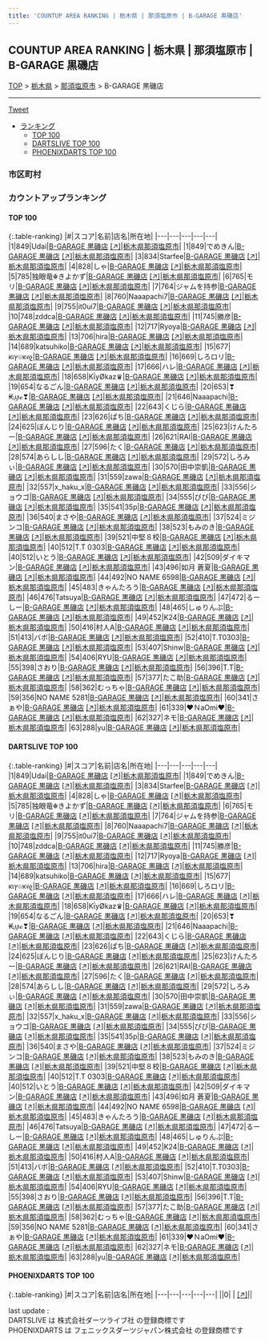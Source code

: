 ```yaml
---
title: 'COUNTUP AREA RANKING | 栃木県 | 那須塩原市 | B-GARAGE 黒磯店'
---
```

## COUNTUP AREA RANKING | 栃木県 | 那須塩原市 | B-GARAGE 黒磯店

[TOP](/darts/rank/) > [栃木県](/darts/rank/栃木県/) > [那須塩原市](/darts/rank/栃木県/那須塩原市/) > B-GARAGE 黒磯店

___

<a href="https://twitter.com/share?ref_src=twsrc%5Etfw" data-text="COUNTUP AREA RANKING | 栃木県那須塩原市B-GARAGE 黒磯店" class="twitter-share-button" data-hashtags="DARTSLIVE,PHOENIXDARTS,darts,ダーツ" data-show-count="false">Tweet</a>

* [ランキング](#カウントアップランキング)
    * [TOP 100](#top-100)
    * [DARTSLIVE TOP 100](#dartslive-top-100)
    * [PHOENIXDARTS TOP 100](#phoenixdarts-top-100)

### 市区町村

<ul>

</ul>

### カウントアップランキング

#### TOP 100



{:.table-ranking}
|#|スコア|名前|店名|所在地|
|---|---|---|---|---|
|1|849|<span class="rank-name-dl">Udai</span>|<a href="/darts/rank/shops/4cba5f26382d400125d56fb0e5c39bac.html">B-GARAGE 黒磯店</a> <a href="https://search.dartslive.com/jp/shop/4cba5f26382d400125d56fb0e5c39bac">[↗]</a>|<a href="/darts/rank/栃木県/那須塩原市">栃木県那須塩原市</a>|
|1|849|<span class="rank-name-dl">でめきん</span>|<a href="/darts/rank/shops/4cba5f26382d400125d56fb0e5c39bac.html">B-GARAGE 黒磯店</a> <a href="https://search.dartslive.com/jp/shop/4cba5f26382d400125d56fb0e5c39bac">[↗]</a>|<a href="/darts/rank/栃木県/那須塩原市">栃木県那須塩原市</a>|
|3|834|<span class="rank-name-dl">Starfee</span>|<a href="/darts/rank/shops/4cba5f26382d400125d56fb0e5c39bac.html">B-GARAGE 黒磯店</a> <a href="https://search.dartslive.com/jp/shop/4cba5f26382d400125d56fb0e5c39bac">[↗]</a>|<a href="/darts/rank/栃木県/那須塩原市">栃木県那須塩原市</a>|
|4|828|<span class="rank-name-dl">しゃ</span>|<a href="/darts/rank/shops/4cba5f26382d400125d56fb0e5c39bac.html">B-GARAGE 黒磯店</a> <a href="https://search.dartslive.com/jp/shop/4cba5f26382d400125d56fb0e5c39bac">[↗]</a>|<a href="/darts/rank/栃木県/那須塩原市">栃木県那須塩原市</a>|
|5|785|<span class="rank-name-dl">独眼竜☬きよかず</span>|<a href="/darts/rank/shops/4cba5f26382d400125d56fb0e5c39bac.html">B-GARAGE 黒磯店</a> <a href="https://search.dartslive.com/jp/shop/4cba5f26382d400125d56fb0e5c39bac">[↗]</a>|<a href="/darts/rank/栃木県/那須塩原市">栃木県那須塩原市</a>|
|6|765|<span class="rank-name-dl">モリ</span>|<a href="/darts/rank/shops/4cba5f26382d400125d56fb0e5c39bac.html">B-GARAGE 黒磯店</a> <a href="https://search.dartslive.com/jp/shop/4cba5f26382d400125d56fb0e5c39bac">[↗]</a>|<a href="/darts/rank/栃木県/那須塩原市">栃木県那須塩原市</a>|
|7|764|<span class="rank-name-dl">ジャムを持参</span>|<a href="/darts/rank/shops/4cba5f26382d400125d56fb0e5c39bac.html">B-GARAGE 黒磯店</a> <a href="https://search.dartslive.com/jp/shop/4cba5f26382d400125d56fb0e5c39bac">[↗]</a>|<a href="/darts/rank/栃木県/那須塩原市">栃木県那須塩原市</a>|
|8|760|<span class="rank-name-dl">Naaapachi7</span>|<a href="/darts/rank/shops/4cba5f26382d400125d56fb0e5c39bac.html">B-GARAGE 黒磯店</a> <a href="https://search.dartslive.com/jp/shop/4cba5f26382d400125d56fb0e5c39bac">[↗]</a>|<a href="/darts/rank/栃木県/那須塩原市">栃木県那須塩原市</a>|
|9|755|<span class="rank-name-dl">it0ui7</span>|<a href="/darts/rank/shops/4cba5f26382d400125d56fb0e5c39bac.html">B-GARAGE 黒磯店</a> <a href="https://search.dartslive.com/jp/shop/4cba5f26382d400125d56fb0e5c39bac">[↗]</a>|<a href="/darts/rank/栃木県/那須塩原市">栃木県那須塩原市</a>|
|10|748|<span class="rank-name-dl">zddca</span>|<a href="/darts/rank/shops/4cba5f26382d400125d56fb0e5c39bac.html">B-GARAGE 黒磯店</a> <a href="https://search.dartslive.com/jp/shop/4cba5f26382d400125d56fb0e5c39bac">[↗]</a>|<a href="/darts/rank/栃木県/那須塩原市">栃木県那須塩原市</a>|
|11|745|<span class="rank-name-dl">勝彦</span>|<a href="/darts/rank/shops/4cba5f26382d400125d56fb0e5c39bac.html">B-GARAGE 黒磯店</a> <a href="https://search.dartslive.com/jp/shop/4cba5f26382d400125d56fb0e5c39bac">[↗]</a>|<a href="/darts/rank/栃木県/那須塩原市">栃木県那須塩原市</a>|
|12|717|<span class="rank-name-dl">Ryoya</span>|<a href="/darts/rank/shops/4cba5f26382d400125d56fb0e5c39bac.html">B-GARAGE 黒磯店</a> <a href="https://search.dartslive.com/jp/shop/4cba5f26382d400125d56fb0e5c39bac">[↗]</a>|<a href="/darts/rank/栃木県/那須塩原市">栃木県那須塩原市</a>|
|13|706|<span class="rank-name-dl">hira</span>|<a href="/darts/rank/shops/4cba5f26382d400125d56fb0e5c39bac.html">B-GARAGE 黒磯店</a> <a href="https://search.dartslive.com/jp/shop/4cba5f26382d400125d56fb0e5c39bac">[↗]</a>|<a href="/darts/rank/栃木県/那須塩原市">栃木県那須塩原市</a>|
|14|689|<span class="rank-name-dl">katsuhiko</span>|<a href="/darts/rank/shops/4cba5f26382d400125d56fb0e5c39bac.html">B-GARAGE 黒磯店</a> <a href="https://search.dartslive.com/jp/shop/4cba5f26382d400125d56fb0e5c39bac">[↗]</a>|<a href="/darts/rank/栃木県/那須塩原市">栃木県那須塩原市</a>|
|15|677|<span class="rank-name-dl">кเץ๏кคչ</span>|<a href="/darts/rank/shops/4cba5f26382d400125d56fb0e5c39bac.html">B-GARAGE 黒磯店</a> <a href="https://search.dartslive.com/jp/shop/4cba5f26382d400125d56fb0e5c39bac">[↗]</a>|<a href="/darts/rank/栃木県/那須塩原市">栃木県那須塩原市</a>|
|16|669|<span class="rank-name-dl">しろロリ</span>|<a href="/darts/rank/shops/4cba5f26382d400125d56fb0e5c39bac.html">B-GARAGE 黒磯店</a> <a href="https://search.dartslive.com/jp/shop/4cba5f26382d400125d56fb0e5c39bac">[↗]</a>|<a href="/darts/rank/栃木県/那須塩原市">栃木県那須塩原市</a>|
|17|666|<span class="rank-name-dl">ハレ</span>|<a href="/darts/rank/shops/4cba5f26382d400125d56fb0e5c39bac.html">B-GARAGE 黒磯店</a> <a href="https://search.dartslive.com/jp/shop/4cba5f26382d400125d56fb0e5c39bac">[↗]</a>|<a href="/darts/rank/栃木県/那須塩原市">栃木県那須塩原市</a>|
|18|658|<span class="rank-name-dl">KΐyØkaz♛</span>|<a href="/darts/rank/shops/4cba5f26382d400125d56fb0e5c39bac.html">B-GARAGE 黒磯店</a> <a href="https://search.dartslive.com/jp/shop/4cba5f26382d400125d56fb0e5c39bac">[↗]</a>|<a href="/darts/rank/栃木県/那須塩原市">栃木県那須塩原市</a>|
|19|654|<span class="rank-name-dl">なるごん</span>|<a href="/darts/rank/shops/4cba5f26382d400125d56fb0e5c39bac.html">B-GARAGE 黒磯店</a> <a href="https://search.dartslive.com/jp/shop/4cba5f26382d400125d56fb0e5c39bac">[↗]</a>|<a href="/darts/rank/栃木県/那須塩原市">栃木県那須塩原市</a>|
|20|653|<span class="rank-name-dl">❣₭ᵢꪗℴ❣</span>|<a href="/darts/rank/shops/4cba5f26382d400125d56fb0e5c39bac.html">B-GARAGE 黒磯店</a> <a href="https://search.dartslive.com/jp/shop/4cba5f26382d400125d56fb0e5c39bac">[↗]</a>|<a href="/darts/rank/栃木県/那須塩原市">栃木県那須塩原市</a>|
|21|646|<span class="rank-name-dl">Naaapachi</span>|<a href="/darts/rank/shops/4cba5f26382d400125d56fb0e5c39bac.html">B-GARAGE 黒磯店</a> <a href="https://search.dartslive.com/jp/shop/4cba5f26382d400125d56fb0e5c39bac">[↗]</a>|<a href="/darts/rank/栃木県/那須塩原市">栃木県那須塩原市</a>|
|22|643|<span class="rank-name-dl">くじら</span>|<a href="/darts/rank/shops/4cba5f26382d400125d56fb0e5c39bac.html">B-GARAGE 黒磯店</a> <a href="https://search.dartslive.com/jp/shop/4cba5f26382d400125d56fb0e5c39bac">[↗]</a>|<a href="/darts/rank/栃木県/那須塩原市">栃木県那須塩原市</a>|
|23|626|<span class="rank-name-dl">ぱち</span>|<a href="/darts/rank/shops/4cba5f26382d400125d56fb0e5c39bac.html">B-GARAGE 黒磯店</a> <a href="https://search.dartslive.com/jp/shop/4cba5f26382d400125d56fb0e5c39bac">[↗]</a>|<a href="/darts/rank/栃木県/那須塩原市">栃木県那須塩原市</a>|
|24|625|<span class="rank-name-dl">ぼんじり</span>|<a href="/darts/rank/shops/4cba5f26382d400125d56fb0e5c39bac.html">B-GARAGE 黒磯店</a> <a href="https://search.dartslive.com/jp/shop/4cba5f26382d400125d56fb0e5c39bac">[↗]</a>|<a href="/darts/rank/栃木県/那須塩原市">栃木県那須塩原市</a>|
|25|623|<span class="rank-name-dl">けんたろー</span>|<a href="/darts/rank/shops/4cba5f26382d400125d56fb0e5c39bac.html">B-GARAGE 黒磯店</a> <a href="https://search.dartslive.com/jp/shop/4cba5f26382d400125d56fb0e5c39bac">[↗]</a>|<a href="/darts/rank/栃木県/那須塩原市">栃木県那須塩原市</a>|
|26|621|<span class="rank-name-dl">RAI</span>|<a href="/darts/rank/shops/4cba5f26382d400125d56fb0e5c39bac.html">B-GARAGE 黒磯店</a> <a href="https://search.dartslive.com/jp/shop/4cba5f26382d400125d56fb0e5c39bac">[↗]</a>|<a href="/darts/rank/栃木県/那須塩原市">栃木県那須塩原市</a>|
|27|596|<span class="rank-name-dl">たく</span>|<a href="/darts/rank/shops/4cba5f26382d400125d56fb0e5c39bac.html">B-GARAGE 黒磯店</a> <a href="https://search.dartslive.com/jp/shop/4cba5f26382d400125d56fb0e5c39bac">[↗]</a>|<a href="/darts/rank/栃木県/那須塩原市">栃木県那須塩原市</a>|
|28|574|<span class="rank-name-dl">あらしし</span>|<a href="/darts/rank/shops/4cba5f26382d400125d56fb0e5c39bac.html">B-GARAGE 黒磯店</a> <a href="https://search.dartslive.com/jp/shop/4cba5f26382d400125d56fb0e5c39bac">[↗]</a>|<a href="/darts/rank/栃木県/那須塩原市">栃木県那須塩原市</a>|
|29|572|<span class="rank-name-dl">しろみぃ</span>|<a href="/darts/rank/shops/4cba5f26382d400125d56fb0e5c39bac.html">B-GARAGE 黒磯店</a> <a href="https://search.dartslive.com/jp/shop/4cba5f26382d400125d56fb0e5c39bac">[↗]</a>|<a href="/darts/rank/栃木県/那須塩原市">栃木県那須塩原市</a>|
|30|570|<span class="rank-name-dl">田中崇凱</span>|<a href="/darts/rank/shops/4cba5f26382d400125d56fb0e5c39bac.html">B-GARAGE 黒磯店</a> <a href="https://search.dartslive.com/jp/shop/4cba5f26382d400125d56fb0e5c39bac">[↗]</a>|<a href="/darts/rank/栃木県/那須塩原市">栃木県那須塩原市</a>|
|31|559|<span class="rank-name-dl">zawa</span>|<a href="/darts/rank/shops/4cba5f26382d400125d56fb0e5c39bac.html">B-GARAGE 黒磯店</a> <a href="https://search.dartslive.com/jp/shop/4cba5f26382d400125d56fb0e5c39bac">[↗]</a>|<a href="/darts/rank/栃木県/那須塩原市">栃木県那須塩原市</a>|
|32|557|<span class="rank-name-dl">x_haku_x</span>|<a href="/darts/rank/shops/4cba5f26382d400125d56fb0e5c39bac.html">B-GARAGE 黒磯店</a> <a href="https://search.dartslive.com/jp/shop/4cba5f26382d400125d56fb0e5c39bac">[↗]</a>|<a href="/darts/rank/栃木県/那須塩原市">栃木県那須塩原市</a>|
|33|556|<span class="rank-name-dl">ショウゴ</span>|<a href="/darts/rank/shops/4cba5f26382d400125d56fb0e5c39bac.html">B-GARAGE 黒磯店</a> <a href="https://search.dartslive.com/jp/shop/4cba5f26382d400125d56fb0e5c39bac">[↗]</a>|<a href="/darts/rank/栃木県/那須塩原市">栃木県那須塩原市</a>|
|34|555|<span class="rank-name-dl">びび</span>|<a href="/darts/rank/shops/4cba5f26382d400125d56fb0e5c39bac.html">B-GARAGE 黒磯店</a> <a href="https://search.dartslive.com/jp/shop/4cba5f26382d400125d56fb0e5c39bac">[↗]</a>|<a href="/darts/rank/栃木県/那須塩原市">栃木県那須塩原市</a>|
|35|541|<span class="rank-name-dl">35p</span>|<a href="/darts/rank/shops/4cba5f26382d400125d56fb0e5c39bac.html">B-GARAGE 黒磯店</a> <a href="https://search.dartslive.com/jp/shop/4cba5f26382d400125d56fb0e5c39bac">[↗]</a>|<a href="/darts/rank/栃木県/那須塩原市">栃木県那須塩原市</a>|
|36|540|<span class="rank-name-dl">まさや</span>|<a href="/darts/rank/shops/4cba5f26382d400125d56fb0e5c39bac.html">B-GARAGE 黒磯店</a> <a href="https://search.dartslive.com/jp/shop/4cba5f26382d400125d56fb0e5c39bac">[↗]</a>|<a href="/darts/rank/栃木県/那須塩原市">栃木県那須塩原市</a>|
|37|524|<span class="rank-name-dl">ミジンコ</span>|<a href="/darts/rank/shops/4cba5f26382d400125d56fb0e5c39bac.html">B-GARAGE 黒磯店</a> <a href="https://search.dartslive.com/jp/shop/4cba5f26382d400125d56fb0e5c39bac">[↗]</a>|<a href="/darts/rank/栃木県/那須塩原市">栃木県那須塩原市</a>|
|38|523|<span class="rank-name-dl">もみのき</span>|<a href="/darts/rank/shops/4cba5f26382d400125d56fb0e5c39bac.html">B-GARAGE 黒磯店</a> <a href="https://search.dartslive.com/jp/shop/4cba5f26382d400125d56fb0e5c39bac">[↗]</a>|<a href="/darts/rank/栃木県/那須塩原市">栃木県那須塩原市</a>|
|39|521|<span class="rank-name-dl">中堅８校</span>|<a href="/darts/rank/shops/4cba5f26382d400125d56fb0e5c39bac.html">B-GARAGE 黒磯店</a> <a href="https://search.dartslive.com/jp/shop/4cba5f26382d400125d56fb0e5c39bac">[↗]</a>|<a href="/darts/rank/栃木県/那須塩原市">栃木県那須塩原市</a>|
|40|512|<span class="rank-name-dl">T.T 0303</span>|<a href="/darts/rank/shops/4cba5f26382d400125d56fb0e5c39bac.html">B-GARAGE 黒磯店</a> <a href="https://search.dartslive.com/jp/shop/4cba5f26382d400125d56fb0e5c39bac">[↗]</a>|<a href="/darts/rank/栃木県/那須塩原市">栃木県那須塩原市</a>|
|40|512|<span class="rank-name-dl">いとう</span>|<a href="/darts/rank/shops/4cba5f26382d400125d56fb0e5c39bac.html">B-GARAGE 黒磯店</a> <a href="https://search.dartslive.com/jp/shop/4cba5f26382d400125d56fb0e5c39bac">[↗]</a>|<a href="/darts/rank/栃木県/那須塩原市">栃木県那須塩原市</a>|
|42|509|<span class="rank-name-dl">ダイキマン</span>|<a href="/darts/rank/shops/4cba5f26382d400125d56fb0e5c39bac.html">B-GARAGE 黒磯店</a> <a href="https://search.dartslive.com/jp/shop/4cba5f26382d400125d56fb0e5c39bac">[↗]</a>|<a href="/darts/rank/栃木県/那須塩原市">栃木県那須塩原市</a>|
|43|496|<span class="rank-name-dl">如月 蒼夏</span>|<a href="/darts/rank/shops/4cba5f26382d400125d56fb0e5c39bac.html">B-GARAGE 黒磯店</a> <a href="https://search.dartslive.com/jp/shop/4cba5f26382d400125d56fb0e5c39bac">[↗]</a>|<a href="/darts/rank/栃木県/那須塩原市">栃木県那須塩原市</a>|
|44|492|<span class="rank-name-dl">NO NAME 6598</span>|<a href="/darts/rank/shops/4cba5f26382d400125d56fb0e5c39bac.html">B-GARAGE 黒磯店</a> <a href="https://search.dartslive.com/jp/shop/4cba5f26382d400125d56fb0e5c39bac">[↗]</a>|<a href="/darts/rank/栃木県/那須塩原市">栃木県那須塩原市</a>|
|45|483|<span class="rank-name-dl">きゃんたろう</span>|<a href="/darts/rank/shops/4cba5f26382d400125d56fb0e5c39bac.html">B-GARAGE 黒磯店</a> <a href="https://search.dartslive.com/jp/shop/4cba5f26382d400125d56fb0e5c39bac">[↗]</a>|<a href="/darts/rank/栃木県/那須塩原市">栃木県那須塩原市</a>|
|46|476|<span class="rank-name-dl">Tatsuya</span>|<a href="/darts/rank/shops/4cba5f26382d400125d56fb0e5c39bac.html">B-GARAGE 黒磯店</a> <a href="https://search.dartslive.com/jp/shop/4cba5f26382d400125d56fb0e5c39bac">[↗]</a>|<a href="/darts/rank/栃木県/那須塩原市">栃木県那須塩原市</a>|
|47|472|<span class="rank-name-dl">るーしー</span>|<a href="/darts/rank/shops/4cba5f26382d400125d56fb0e5c39bac.html">B-GARAGE 黒磯店</a> <a href="https://search.dartslive.com/jp/shop/4cba5f26382d400125d56fb0e5c39bac">[↗]</a>|<a href="/darts/rank/栃木県/那須塩原市">栃木県那須塩原市</a>|
|48|465|<span class="rank-name-dl">しゅりんぷ</span>|<a href="/darts/rank/shops/4cba5f26382d400125d56fb0e5c39bac.html">B-GARAGE 黒磯店</a> <a href="https://search.dartslive.com/jp/shop/4cba5f26382d400125d56fb0e5c39bac">[↗]</a>|<a href="/darts/rank/栃木県/那須塩原市">栃木県那須塩原市</a>|
|49|452|<span class="rank-name-dl">K24</span>|<a href="/darts/rank/shops/4cba5f26382d400125d56fb0e5c39bac.html">B-GARAGE 黒磯店</a> <a href="https://search.dartslive.com/jp/shop/4cba5f26382d400125d56fb0e5c39bac">[↗]</a>|<a href="/darts/rank/栃木県/那須塩原市">栃木県那須塩原市</a>|
|50|416|<span class="rank-name-dl">村人A</span>|<a href="/darts/rank/shops/4cba5f26382d400125d56fb0e5c39bac.html">B-GARAGE 黒磯店</a> <a href="https://search.dartslive.com/jp/shop/4cba5f26382d400125d56fb0e5c39bac">[↗]</a>|<a href="/darts/rank/栃木県/那須塩原市">栃木県那須塩原市</a>|
|51|413|<span class="rank-name-dl">バボ</span>|<a href="/darts/rank/shops/4cba5f26382d400125d56fb0e5c39bac.html">B-GARAGE 黒磯店</a> <a href="https://search.dartslive.com/jp/shop/4cba5f26382d400125d56fb0e5c39bac">[↗]</a>|<a href="/darts/rank/栃木県/那須塩原市">栃木県那須塩原市</a>|
|52|410|<span class="rank-name-dl">T.T0303</span>|<a href="/darts/rank/shops/4cba5f26382d400125d56fb0e5c39bac.html">B-GARAGE 黒磯店</a> <a href="https://search.dartslive.com/jp/shop/4cba5f26382d400125d56fb0e5c39bac">[↗]</a>|<a href="/darts/rank/栃木県/那須塩原市">栃木県那須塩原市</a>|
|53|407|<span class="rank-name-dl">Shinw</span>|<a href="/darts/rank/shops/4cba5f26382d400125d56fb0e5c39bac.html">B-GARAGE 黒磯店</a> <a href="https://search.dartslive.com/jp/shop/4cba5f26382d400125d56fb0e5c39bac">[↗]</a>|<a href="/darts/rank/栃木県/那須塩原市">栃木県那須塩原市</a>|
|54|406|<span class="rank-name-dl">RYU</span>|<a href="/darts/rank/shops/4cba5f26382d400125d56fb0e5c39bac.html">B-GARAGE 黒磯店</a> <a href="https://search.dartslive.com/jp/shop/4cba5f26382d400125d56fb0e5c39bac">[↗]</a>|<a href="/darts/rank/栃木県/那須塩原市">栃木県那須塩原市</a>|
|55|398|<span class="rank-name-dl">さおり</span>|<a href="/darts/rank/shops/4cba5f26382d400125d56fb0e5c39bac.html">B-GARAGE 黒磯店</a> <a href="https://search.dartslive.com/jp/shop/4cba5f26382d400125d56fb0e5c39bac">[↗]</a>|<a href="/darts/rank/栃木県/那須塩原市">栃木県那須塩原市</a>|
|56|396|<span class="rank-name-dl">T.T</span>|<a href="/darts/rank/shops/4cba5f26382d400125d56fb0e5c39bac.html">B-GARAGE 黒磯店</a> <a href="https://search.dartslive.com/jp/shop/4cba5f26382d400125d56fb0e5c39bac">[↗]</a>|<a href="/darts/rank/栃木県/那須塩原市">栃木県那須塩原市</a>|
|57|377|<span class="rank-name-dl">たこ助</span>|<a href="/darts/rank/shops/4cba5f26382d400125d56fb0e5c39bac.html">B-GARAGE 黒磯店</a> <a href="https://search.dartslive.com/jp/shop/4cba5f26382d400125d56fb0e5c39bac">[↗]</a>|<a href="/darts/rank/栃木県/那須塩原市">栃木県那須塩原市</a>|
|58|362|<span class="rank-name-dl">むっちゃ</span>|<a href="/darts/rank/shops/4cba5f26382d400125d56fb0e5c39bac.html">B-GARAGE 黒磯店</a> <a href="https://search.dartslive.com/jp/shop/4cba5f26382d400125d56fb0e5c39bac">[↗]</a>|<a href="/darts/rank/栃木県/那須塩原市">栃木県那須塩原市</a>|
|59|356|<span class="rank-name-dl">NO NAME 5281</span>|<a href="/darts/rank/shops/4cba5f26382d400125d56fb0e5c39bac.html">B-GARAGE 黒磯店</a> <a href="https://search.dartslive.com/jp/shop/4cba5f26382d400125d56fb0e5c39bac">[↗]</a>|<a href="/darts/rank/栃木県/那須塩原市">栃木県那須塩原市</a>|
|60|341|<span class="rank-name-dl">さぁや</span>|<a href="/darts/rank/shops/4cba5f26382d400125d56fb0e5c39bac.html">B-GARAGE 黒磯店</a> <a href="https://search.dartslive.com/jp/shop/4cba5f26382d400125d56fb0e5c39bac">[↗]</a>|<a href="/darts/rank/栃木県/那須塩原市">栃木県那須塩原市</a>|
|61|339|<span class="rank-name-dl">♥ＮaOmi♥</span>|<a href="/darts/rank/shops/4cba5f26382d400125d56fb0e5c39bac.html">B-GARAGE 黒磯店</a> <a href="https://search.dartslive.com/jp/shop/4cba5f26382d400125d56fb0e5c39bac">[↗]</a>|<a href="/darts/rank/栃木県/那須塩原市">栃木県那須塩原市</a>|
|62|327|<span class="rank-name-dl">ネモ</span>|<a href="/darts/rank/shops/4cba5f26382d400125d56fb0e5c39bac.html">B-GARAGE 黒磯店</a> <a href="https://search.dartslive.com/jp/shop/4cba5f26382d400125d56fb0e5c39bac">[↗]</a>|<a href="/darts/rank/栃木県/那須塩原市">栃木県那須塩原市</a>|
|63|288|<span class="rank-name-dl">yu</span>|<a href="/darts/rank/shops/4cba5f26382d400125d56fb0e5c39bac.html">B-GARAGE 黒磯店</a> <a href="https://search.dartslive.com/jp/shop/4cba5f26382d400125d56fb0e5c39bac">[↗]</a>|<a href="/darts/rank/栃木県/那須塩原市">栃木県那須塩原市</a>|


#### DARTSLIVE TOP 100



{:.table-ranking}
|#|スコア|名前|店名|所在地|
|---|---|---|---|---|
|1|849|<span class="rank-name-dl">Udai</span>|<a href="/darts/rank/shops/4cba5f26382d400125d56fb0e5c39bac.html">B-GARAGE 黒磯店</a> <a href="https://search.dartslive.com/jp/shop/4cba5f26382d400125d56fb0e5c39bac">[↗]</a>|<a href="/darts/rank/栃木県/那須塩原市">栃木県那須塩原市</a>|
|1|849|<span class="rank-name-dl">でめきん</span>|<a href="/darts/rank/shops/4cba5f26382d400125d56fb0e5c39bac.html">B-GARAGE 黒磯店</a> <a href="https://search.dartslive.com/jp/shop/4cba5f26382d400125d56fb0e5c39bac">[↗]</a>|<a href="/darts/rank/栃木県/那須塩原市">栃木県那須塩原市</a>|
|3|834|<span class="rank-name-dl">Starfee</span>|<a href="/darts/rank/shops/4cba5f26382d400125d56fb0e5c39bac.html">B-GARAGE 黒磯店</a> <a href="https://search.dartslive.com/jp/shop/4cba5f26382d400125d56fb0e5c39bac">[↗]</a>|<a href="/darts/rank/栃木県/那須塩原市">栃木県那須塩原市</a>|
|4|828|<span class="rank-name-dl">しゃ</span>|<a href="/darts/rank/shops/4cba5f26382d400125d56fb0e5c39bac.html">B-GARAGE 黒磯店</a> <a href="https://search.dartslive.com/jp/shop/4cba5f26382d400125d56fb0e5c39bac">[↗]</a>|<a href="/darts/rank/栃木県/那須塩原市">栃木県那須塩原市</a>|
|5|785|<span class="rank-name-dl">独眼竜☬きよかず</span>|<a href="/darts/rank/shops/4cba5f26382d400125d56fb0e5c39bac.html">B-GARAGE 黒磯店</a> <a href="https://search.dartslive.com/jp/shop/4cba5f26382d400125d56fb0e5c39bac">[↗]</a>|<a href="/darts/rank/栃木県/那須塩原市">栃木県那須塩原市</a>|
|6|765|<span class="rank-name-dl">モリ</span>|<a href="/darts/rank/shops/4cba5f26382d400125d56fb0e5c39bac.html">B-GARAGE 黒磯店</a> <a href="https://search.dartslive.com/jp/shop/4cba5f26382d400125d56fb0e5c39bac">[↗]</a>|<a href="/darts/rank/栃木県/那須塩原市">栃木県那須塩原市</a>|
|7|764|<span class="rank-name-dl">ジャムを持参</span>|<a href="/darts/rank/shops/4cba5f26382d400125d56fb0e5c39bac.html">B-GARAGE 黒磯店</a> <a href="https://search.dartslive.com/jp/shop/4cba5f26382d400125d56fb0e5c39bac">[↗]</a>|<a href="/darts/rank/栃木県/那須塩原市">栃木県那須塩原市</a>|
|8|760|<span class="rank-name-dl">Naaapachi7</span>|<a href="/darts/rank/shops/4cba5f26382d400125d56fb0e5c39bac.html">B-GARAGE 黒磯店</a> <a href="https://search.dartslive.com/jp/shop/4cba5f26382d400125d56fb0e5c39bac">[↗]</a>|<a href="/darts/rank/栃木県/那須塩原市">栃木県那須塩原市</a>|
|9|755|<span class="rank-name-dl">it0ui7</span>|<a href="/darts/rank/shops/4cba5f26382d400125d56fb0e5c39bac.html">B-GARAGE 黒磯店</a> <a href="https://search.dartslive.com/jp/shop/4cba5f26382d400125d56fb0e5c39bac">[↗]</a>|<a href="/darts/rank/栃木県/那須塩原市">栃木県那須塩原市</a>|
|10|748|<span class="rank-name-dl">zddca</span>|<a href="/darts/rank/shops/4cba5f26382d400125d56fb0e5c39bac.html">B-GARAGE 黒磯店</a> <a href="https://search.dartslive.com/jp/shop/4cba5f26382d400125d56fb0e5c39bac">[↗]</a>|<a href="/darts/rank/栃木県/那須塩原市">栃木県那須塩原市</a>|
|11|745|<span class="rank-name-dl">勝彦</span>|<a href="/darts/rank/shops/4cba5f26382d400125d56fb0e5c39bac.html">B-GARAGE 黒磯店</a> <a href="https://search.dartslive.com/jp/shop/4cba5f26382d400125d56fb0e5c39bac">[↗]</a>|<a href="/darts/rank/栃木県/那須塩原市">栃木県那須塩原市</a>|
|12|717|<span class="rank-name-dl">Ryoya</span>|<a href="/darts/rank/shops/4cba5f26382d400125d56fb0e5c39bac.html">B-GARAGE 黒磯店</a> <a href="https://search.dartslive.com/jp/shop/4cba5f26382d400125d56fb0e5c39bac">[↗]</a>|<a href="/darts/rank/栃木県/那須塩原市">栃木県那須塩原市</a>|
|13|706|<span class="rank-name-dl">hira</span>|<a href="/darts/rank/shops/4cba5f26382d400125d56fb0e5c39bac.html">B-GARAGE 黒磯店</a> <a href="https://search.dartslive.com/jp/shop/4cba5f26382d400125d56fb0e5c39bac">[↗]</a>|<a href="/darts/rank/栃木県/那須塩原市">栃木県那須塩原市</a>|
|14|689|<span class="rank-name-dl">katsuhiko</span>|<a href="/darts/rank/shops/4cba5f26382d400125d56fb0e5c39bac.html">B-GARAGE 黒磯店</a> <a href="https://search.dartslive.com/jp/shop/4cba5f26382d400125d56fb0e5c39bac">[↗]</a>|<a href="/darts/rank/栃木県/那須塩原市">栃木県那須塩原市</a>|
|15|677|<span class="rank-name-dl">кเץ๏кคչ</span>|<a href="/darts/rank/shops/4cba5f26382d400125d56fb0e5c39bac.html">B-GARAGE 黒磯店</a> <a href="https://search.dartslive.com/jp/shop/4cba5f26382d400125d56fb0e5c39bac">[↗]</a>|<a href="/darts/rank/栃木県/那須塩原市">栃木県那須塩原市</a>|
|16|669|<span class="rank-name-dl">しろロリ</span>|<a href="/darts/rank/shops/4cba5f26382d400125d56fb0e5c39bac.html">B-GARAGE 黒磯店</a> <a href="https://search.dartslive.com/jp/shop/4cba5f26382d400125d56fb0e5c39bac">[↗]</a>|<a href="/darts/rank/栃木県/那須塩原市">栃木県那須塩原市</a>|
|17|666|<span class="rank-name-dl">ハレ</span>|<a href="/darts/rank/shops/4cba5f26382d400125d56fb0e5c39bac.html">B-GARAGE 黒磯店</a> <a href="https://search.dartslive.com/jp/shop/4cba5f26382d400125d56fb0e5c39bac">[↗]</a>|<a href="/darts/rank/栃木県/那須塩原市">栃木県那須塩原市</a>|
|18|658|<span class="rank-name-dl">KΐyØkaz♛</span>|<a href="/darts/rank/shops/4cba5f26382d400125d56fb0e5c39bac.html">B-GARAGE 黒磯店</a> <a href="https://search.dartslive.com/jp/shop/4cba5f26382d400125d56fb0e5c39bac">[↗]</a>|<a href="/darts/rank/栃木県/那須塩原市">栃木県那須塩原市</a>|
|19|654|<span class="rank-name-dl">なるごん</span>|<a href="/darts/rank/shops/4cba5f26382d400125d56fb0e5c39bac.html">B-GARAGE 黒磯店</a> <a href="https://search.dartslive.com/jp/shop/4cba5f26382d400125d56fb0e5c39bac">[↗]</a>|<a href="/darts/rank/栃木県/那須塩原市">栃木県那須塩原市</a>|
|20|653|<span class="rank-name-dl">❣₭ᵢꪗℴ❣</span>|<a href="/darts/rank/shops/4cba5f26382d400125d56fb0e5c39bac.html">B-GARAGE 黒磯店</a> <a href="https://search.dartslive.com/jp/shop/4cba5f26382d400125d56fb0e5c39bac">[↗]</a>|<a href="/darts/rank/栃木県/那須塩原市">栃木県那須塩原市</a>|
|21|646|<span class="rank-name-dl">Naaapachi</span>|<a href="/darts/rank/shops/4cba5f26382d400125d56fb0e5c39bac.html">B-GARAGE 黒磯店</a> <a href="https://search.dartslive.com/jp/shop/4cba5f26382d400125d56fb0e5c39bac">[↗]</a>|<a href="/darts/rank/栃木県/那須塩原市">栃木県那須塩原市</a>|
|22|643|<span class="rank-name-dl">くじら</span>|<a href="/darts/rank/shops/4cba5f26382d400125d56fb0e5c39bac.html">B-GARAGE 黒磯店</a> <a href="https://search.dartslive.com/jp/shop/4cba5f26382d400125d56fb0e5c39bac">[↗]</a>|<a href="/darts/rank/栃木県/那須塩原市">栃木県那須塩原市</a>|
|23|626|<span class="rank-name-dl">ぱち</span>|<a href="/darts/rank/shops/4cba5f26382d400125d56fb0e5c39bac.html">B-GARAGE 黒磯店</a> <a href="https://search.dartslive.com/jp/shop/4cba5f26382d400125d56fb0e5c39bac">[↗]</a>|<a href="/darts/rank/栃木県/那須塩原市">栃木県那須塩原市</a>|
|24|625|<span class="rank-name-dl">ぼんじり</span>|<a href="/darts/rank/shops/4cba5f26382d400125d56fb0e5c39bac.html">B-GARAGE 黒磯店</a> <a href="https://search.dartslive.com/jp/shop/4cba5f26382d400125d56fb0e5c39bac">[↗]</a>|<a href="/darts/rank/栃木県/那須塩原市">栃木県那須塩原市</a>|
|25|623|<span class="rank-name-dl">けんたろー</span>|<a href="/darts/rank/shops/4cba5f26382d400125d56fb0e5c39bac.html">B-GARAGE 黒磯店</a> <a href="https://search.dartslive.com/jp/shop/4cba5f26382d400125d56fb0e5c39bac">[↗]</a>|<a href="/darts/rank/栃木県/那須塩原市">栃木県那須塩原市</a>|
|26|621|<span class="rank-name-dl">RAI</span>|<a href="/darts/rank/shops/4cba5f26382d400125d56fb0e5c39bac.html">B-GARAGE 黒磯店</a> <a href="https://search.dartslive.com/jp/shop/4cba5f26382d400125d56fb0e5c39bac">[↗]</a>|<a href="/darts/rank/栃木県/那須塩原市">栃木県那須塩原市</a>|
|27|596|<span class="rank-name-dl">たく</span>|<a href="/darts/rank/shops/4cba5f26382d400125d56fb0e5c39bac.html">B-GARAGE 黒磯店</a> <a href="https://search.dartslive.com/jp/shop/4cba5f26382d400125d56fb0e5c39bac">[↗]</a>|<a href="/darts/rank/栃木県/那須塩原市">栃木県那須塩原市</a>|
|28|574|<span class="rank-name-dl">あらしし</span>|<a href="/darts/rank/shops/4cba5f26382d400125d56fb0e5c39bac.html">B-GARAGE 黒磯店</a> <a href="https://search.dartslive.com/jp/shop/4cba5f26382d400125d56fb0e5c39bac">[↗]</a>|<a href="/darts/rank/栃木県/那須塩原市">栃木県那須塩原市</a>|
|29|572|<span class="rank-name-dl">しろみぃ</span>|<a href="/darts/rank/shops/4cba5f26382d400125d56fb0e5c39bac.html">B-GARAGE 黒磯店</a> <a href="https://search.dartslive.com/jp/shop/4cba5f26382d400125d56fb0e5c39bac">[↗]</a>|<a href="/darts/rank/栃木県/那須塩原市">栃木県那須塩原市</a>|
|30|570|<span class="rank-name-dl">田中崇凱</span>|<a href="/darts/rank/shops/4cba5f26382d400125d56fb0e5c39bac.html">B-GARAGE 黒磯店</a> <a href="https://search.dartslive.com/jp/shop/4cba5f26382d400125d56fb0e5c39bac">[↗]</a>|<a href="/darts/rank/栃木県/那須塩原市">栃木県那須塩原市</a>|
|31|559|<span class="rank-name-dl">zawa</span>|<a href="/darts/rank/shops/4cba5f26382d400125d56fb0e5c39bac.html">B-GARAGE 黒磯店</a> <a href="https://search.dartslive.com/jp/shop/4cba5f26382d400125d56fb0e5c39bac">[↗]</a>|<a href="/darts/rank/栃木県/那須塩原市">栃木県那須塩原市</a>|
|32|557|<span class="rank-name-dl">x_haku_x</span>|<a href="/darts/rank/shops/4cba5f26382d400125d56fb0e5c39bac.html">B-GARAGE 黒磯店</a> <a href="https://search.dartslive.com/jp/shop/4cba5f26382d400125d56fb0e5c39bac">[↗]</a>|<a href="/darts/rank/栃木県/那須塩原市">栃木県那須塩原市</a>|
|33|556|<span class="rank-name-dl">ショウゴ</span>|<a href="/darts/rank/shops/4cba5f26382d400125d56fb0e5c39bac.html">B-GARAGE 黒磯店</a> <a href="https://search.dartslive.com/jp/shop/4cba5f26382d400125d56fb0e5c39bac">[↗]</a>|<a href="/darts/rank/栃木県/那須塩原市">栃木県那須塩原市</a>|
|34|555|<span class="rank-name-dl">びび</span>|<a href="/darts/rank/shops/4cba5f26382d400125d56fb0e5c39bac.html">B-GARAGE 黒磯店</a> <a href="https://search.dartslive.com/jp/shop/4cba5f26382d400125d56fb0e5c39bac">[↗]</a>|<a href="/darts/rank/栃木県/那須塩原市">栃木県那須塩原市</a>|
|35|541|<span class="rank-name-dl">35p</span>|<a href="/darts/rank/shops/4cba5f26382d400125d56fb0e5c39bac.html">B-GARAGE 黒磯店</a> <a href="https://search.dartslive.com/jp/shop/4cba5f26382d400125d56fb0e5c39bac">[↗]</a>|<a href="/darts/rank/栃木県/那須塩原市">栃木県那須塩原市</a>|
|36|540|<span class="rank-name-dl">まさや</span>|<a href="/darts/rank/shops/4cba5f26382d400125d56fb0e5c39bac.html">B-GARAGE 黒磯店</a> <a href="https://search.dartslive.com/jp/shop/4cba5f26382d400125d56fb0e5c39bac">[↗]</a>|<a href="/darts/rank/栃木県/那須塩原市">栃木県那須塩原市</a>|
|37|524|<span class="rank-name-dl">ミジンコ</span>|<a href="/darts/rank/shops/4cba5f26382d400125d56fb0e5c39bac.html">B-GARAGE 黒磯店</a> <a href="https://search.dartslive.com/jp/shop/4cba5f26382d400125d56fb0e5c39bac">[↗]</a>|<a href="/darts/rank/栃木県/那須塩原市">栃木県那須塩原市</a>|
|38|523|<span class="rank-name-dl">もみのき</span>|<a href="/darts/rank/shops/4cba5f26382d400125d56fb0e5c39bac.html">B-GARAGE 黒磯店</a> <a href="https://search.dartslive.com/jp/shop/4cba5f26382d400125d56fb0e5c39bac">[↗]</a>|<a href="/darts/rank/栃木県/那須塩原市">栃木県那須塩原市</a>|
|39|521|<span class="rank-name-dl">中堅８校</span>|<a href="/darts/rank/shops/4cba5f26382d400125d56fb0e5c39bac.html">B-GARAGE 黒磯店</a> <a href="https://search.dartslive.com/jp/shop/4cba5f26382d400125d56fb0e5c39bac">[↗]</a>|<a href="/darts/rank/栃木県/那須塩原市">栃木県那須塩原市</a>|
|40|512|<span class="rank-name-dl">T.T 0303</span>|<a href="/darts/rank/shops/4cba5f26382d400125d56fb0e5c39bac.html">B-GARAGE 黒磯店</a> <a href="https://search.dartslive.com/jp/shop/4cba5f26382d400125d56fb0e5c39bac">[↗]</a>|<a href="/darts/rank/栃木県/那須塩原市">栃木県那須塩原市</a>|
|40|512|<span class="rank-name-dl">いとう</span>|<a href="/darts/rank/shops/4cba5f26382d400125d56fb0e5c39bac.html">B-GARAGE 黒磯店</a> <a href="https://search.dartslive.com/jp/shop/4cba5f26382d400125d56fb0e5c39bac">[↗]</a>|<a href="/darts/rank/栃木県/那須塩原市">栃木県那須塩原市</a>|
|42|509|<span class="rank-name-dl">ダイキマン</span>|<a href="/darts/rank/shops/4cba5f26382d400125d56fb0e5c39bac.html">B-GARAGE 黒磯店</a> <a href="https://search.dartslive.com/jp/shop/4cba5f26382d400125d56fb0e5c39bac">[↗]</a>|<a href="/darts/rank/栃木県/那須塩原市">栃木県那須塩原市</a>|
|43|496|<span class="rank-name-dl">如月 蒼夏</span>|<a href="/darts/rank/shops/4cba5f26382d400125d56fb0e5c39bac.html">B-GARAGE 黒磯店</a> <a href="https://search.dartslive.com/jp/shop/4cba5f26382d400125d56fb0e5c39bac">[↗]</a>|<a href="/darts/rank/栃木県/那須塩原市">栃木県那須塩原市</a>|
|44|492|<span class="rank-name-dl">NO NAME 6598</span>|<a href="/darts/rank/shops/4cba5f26382d400125d56fb0e5c39bac.html">B-GARAGE 黒磯店</a> <a href="https://search.dartslive.com/jp/shop/4cba5f26382d400125d56fb0e5c39bac">[↗]</a>|<a href="/darts/rank/栃木県/那須塩原市">栃木県那須塩原市</a>|
|45|483|<span class="rank-name-dl">きゃんたろう</span>|<a href="/darts/rank/shops/4cba5f26382d400125d56fb0e5c39bac.html">B-GARAGE 黒磯店</a> <a href="https://search.dartslive.com/jp/shop/4cba5f26382d400125d56fb0e5c39bac">[↗]</a>|<a href="/darts/rank/栃木県/那須塩原市">栃木県那須塩原市</a>|
|46|476|<span class="rank-name-dl">Tatsuya</span>|<a href="/darts/rank/shops/4cba5f26382d400125d56fb0e5c39bac.html">B-GARAGE 黒磯店</a> <a href="https://search.dartslive.com/jp/shop/4cba5f26382d400125d56fb0e5c39bac">[↗]</a>|<a href="/darts/rank/栃木県/那須塩原市">栃木県那須塩原市</a>|
|47|472|<span class="rank-name-dl">るーしー</span>|<a href="/darts/rank/shops/4cba5f26382d400125d56fb0e5c39bac.html">B-GARAGE 黒磯店</a> <a href="https://search.dartslive.com/jp/shop/4cba5f26382d400125d56fb0e5c39bac">[↗]</a>|<a href="/darts/rank/栃木県/那須塩原市">栃木県那須塩原市</a>|
|48|465|<span class="rank-name-dl">しゅりんぷ</span>|<a href="/darts/rank/shops/4cba5f26382d400125d56fb0e5c39bac.html">B-GARAGE 黒磯店</a> <a href="https://search.dartslive.com/jp/shop/4cba5f26382d400125d56fb0e5c39bac">[↗]</a>|<a href="/darts/rank/栃木県/那須塩原市">栃木県那須塩原市</a>|
|49|452|<span class="rank-name-dl">K24</span>|<a href="/darts/rank/shops/4cba5f26382d400125d56fb0e5c39bac.html">B-GARAGE 黒磯店</a> <a href="https://search.dartslive.com/jp/shop/4cba5f26382d400125d56fb0e5c39bac">[↗]</a>|<a href="/darts/rank/栃木県/那須塩原市">栃木県那須塩原市</a>|
|50|416|<span class="rank-name-dl">村人A</span>|<a href="/darts/rank/shops/4cba5f26382d400125d56fb0e5c39bac.html">B-GARAGE 黒磯店</a> <a href="https://search.dartslive.com/jp/shop/4cba5f26382d400125d56fb0e5c39bac">[↗]</a>|<a href="/darts/rank/栃木県/那須塩原市">栃木県那須塩原市</a>|
|51|413|<span class="rank-name-dl">バボ</span>|<a href="/darts/rank/shops/4cba5f26382d400125d56fb0e5c39bac.html">B-GARAGE 黒磯店</a> <a href="https://search.dartslive.com/jp/shop/4cba5f26382d400125d56fb0e5c39bac">[↗]</a>|<a href="/darts/rank/栃木県/那須塩原市">栃木県那須塩原市</a>|
|52|410|<span class="rank-name-dl">T.T0303</span>|<a href="/darts/rank/shops/4cba5f26382d400125d56fb0e5c39bac.html">B-GARAGE 黒磯店</a> <a href="https://search.dartslive.com/jp/shop/4cba5f26382d400125d56fb0e5c39bac">[↗]</a>|<a href="/darts/rank/栃木県/那須塩原市">栃木県那須塩原市</a>|
|53|407|<span class="rank-name-dl">Shinw</span>|<a href="/darts/rank/shops/4cba5f26382d400125d56fb0e5c39bac.html">B-GARAGE 黒磯店</a> <a href="https://search.dartslive.com/jp/shop/4cba5f26382d400125d56fb0e5c39bac">[↗]</a>|<a href="/darts/rank/栃木県/那須塩原市">栃木県那須塩原市</a>|
|54|406|<span class="rank-name-dl">RYU</span>|<a href="/darts/rank/shops/4cba5f26382d400125d56fb0e5c39bac.html">B-GARAGE 黒磯店</a> <a href="https://search.dartslive.com/jp/shop/4cba5f26382d400125d56fb0e5c39bac">[↗]</a>|<a href="/darts/rank/栃木県/那須塩原市">栃木県那須塩原市</a>|
|55|398|<span class="rank-name-dl">さおり</span>|<a href="/darts/rank/shops/4cba5f26382d400125d56fb0e5c39bac.html">B-GARAGE 黒磯店</a> <a href="https://search.dartslive.com/jp/shop/4cba5f26382d400125d56fb0e5c39bac">[↗]</a>|<a href="/darts/rank/栃木県/那須塩原市">栃木県那須塩原市</a>|
|56|396|<span class="rank-name-dl">T.T</span>|<a href="/darts/rank/shops/4cba5f26382d400125d56fb0e5c39bac.html">B-GARAGE 黒磯店</a> <a href="https://search.dartslive.com/jp/shop/4cba5f26382d400125d56fb0e5c39bac">[↗]</a>|<a href="/darts/rank/栃木県/那須塩原市">栃木県那須塩原市</a>|
|57|377|<span class="rank-name-dl">たこ助</span>|<a href="/darts/rank/shops/4cba5f26382d400125d56fb0e5c39bac.html">B-GARAGE 黒磯店</a> <a href="https://search.dartslive.com/jp/shop/4cba5f26382d400125d56fb0e5c39bac">[↗]</a>|<a href="/darts/rank/栃木県/那須塩原市">栃木県那須塩原市</a>|
|58|362|<span class="rank-name-dl">むっちゃ</span>|<a href="/darts/rank/shops/4cba5f26382d400125d56fb0e5c39bac.html">B-GARAGE 黒磯店</a> <a href="https://search.dartslive.com/jp/shop/4cba5f26382d400125d56fb0e5c39bac">[↗]</a>|<a href="/darts/rank/栃木県/那須塩原市">栃木県那須塩原市</a>|
|59|356|<span class="rank-name-dl">NO NAME 5281</span>|<a href="/darts/rank/shops/4cba5f26382d400125d56fb0e5c39bac.html">B-GARAGE 黒磯店</a> <a href="https://search.dartslive.com/jp/shop/4cba5f26382d400125d56fb0e5c39bac">[↗]</a>|<a href="/darts/rank/栃木県/那須塩原市">栃木県那須塩原市</a>|
|60|341|<span class="rank-name-dl">さぁや</span>|<a href="/darts/rank/shops/4cba5f26382d400125d56fb0e5c39bac.html">B-GARAGE 黒磯店</a> <a href="https://search.dartslive.com/jp/shop/4cba5f26382d400125d56fb0e5c39bac">[↗]</a>|<a href="/darts/rank/栃木県/那須塩原市">栃木県那須塩原市</a>|
|61|339|<span class="rank-name-dl">♥ＮaOmi♥</span>|<a href="/darts/rank/shops/4cba5f26382d400125d56fb0e5c39bac.html">B-GARAGE 黒磯店</a> <a href="https://search.dartslive.com/jp/shop/4cba5f26382d400125d56fb0e5c39bac">[↗]</a>|<a href="/darts/rank/栃木県/那須塩原市">栃木県那須塩原市</a>|
|62|327|<span class="rank-name-dl">ネモ</span>|<a href="/darts/rank/shops/4cba5f26382d400125d56fb0e5c39bac.html">B-GARAGE 黒磯店</a> <a href="https://search.dartslive.com/jp/shop/4cba5f26382d400125d56fb0e5c39bac">[↗]</a>|<a href="/darts/rank/栃木県/那須塩原市">栃木県那須塩原市</a>|
|63|288|<span class="rank-name-dl">yu</span>|<a href="/darts/rank/shops/4cba5f26382d400125d56fb0e5c39bac.html">B-GARAGE 黒磯店</a> <a href="https://search.dartslive.com/jp/shop/4cba5f26382d400125d56fb0e5c39bac">[↗]</a>|<a href="/darts/rank/栃木県/那須塩原市">栃木県那須塩原市</a>|


#### PHOENIXDARTS TOP 100



{:.table-ranking}
|#|スコア|名前|店名|所在地|
|---|---|---|---|---|
||0|<span class="rank-name-dl"> </span>|<a href="/darts/rank/shops/.html"></a> <a href="">[↗]</a>|<a href="/darts/rank//"></a>|


<div class="footer border-top border-gray-light mt-5 pt-3 text-right text-gray">
    last update : <span style="font-weight: italic" id="foot_last_modified"></span><br />
    DARTSLIVE は 株式会社ダーツライブ社 の登録商標です<br />
    PHOENIXDARTS は フェニックスダーツジャパン株式会社 の登録商標です<br />
</div>

<script src="https://cdnjs.cloudflare.com/ajax/libs/jquery.tablesorter/2.31.3/js/jquery.tablesorter.min.js" integrity="sha512-qzgd5cYSZcosqpzpn7zF2ZId8f/8CHmFKZ8j7mU4OUXTNRd5g+ZHBPsgKEwoqxCtdQvExE5LprwwPAgoicguNg==" crossorigin="anonymous" referrerpolicy="no-referrer"></script>
<link rel="stylesheet" href="https://cdnjs.cloudflare.com/ajax/libs/jquery.tablesorter/2.31.3/css/theme.default.min.css" integrity="sha512-wghhOJkjQX0Lh3NSWvNKeZ0ZpNn+SPVXX1Qyc9OCaogADktxrBiBdKGDoqVUOyhStvMBmJQ8ZdMHiR3wuEq8+w==" crossorigin="anonymous" referrerpolicy="no-referrer" />
<script>
$(function() {
    $(".table-ranking").tablesorter({sortList:[[0, 0]]});
    $("#foot_last_modified").text(formatDate(new Date(document.lastModified), 'yyyy-MM-dd HH:mm:ss'));
});
</script>

<script async src="https://platform.twitter.com/widgets.js" charset="utf-8"></script>